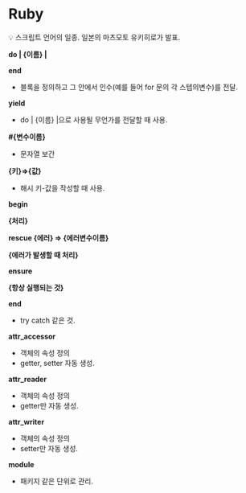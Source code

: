 # Ruby

<aside>
💡 스크립트 언어의 일종.
일본의 마츠모토 유키히로가 발표.

</aside>

**do | {이름} |**

**end**

- 블록을 정의하고 그 안에서 인수(예를 들어 for 문의 각 스텝의변수)를 전달.

**yield**

- do | {이름} |으로 사용될 무언가를 전달할 때 사용.

**#{변수이름}**

- 문자열 보간

**{키}⇒{값}**

- 해시 키-값을 작성할 때 사용.

**begin**

**{처리}**

**rescue {에러} ⇒ {에러변수이름}**

**{에러가 발생할 때 처리}**

**ensure**

**{항상 실행되는 것}**

**end**

- try catch 같은 것.

**attr_accessor**

- 객체의 속성 정의
- getter, setter 자동 생성.

**attr_reader**

- 객체의 속성 정의
- getter만 자동 생성.

**attr_writer**

- 객체의 속성 정의
- setter만 자동 생성.

**module**

- 패키지 같은 단위로 관리.